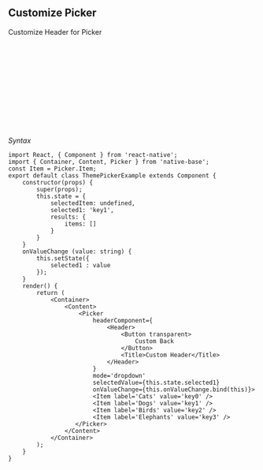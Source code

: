 ## Customize Picker

Customize Header for Picker
<br />


<table>
  <thead>
    <tr style="border-style: hidden">
      <th style="border-style: hidden"><div style="background: url(https://docs.nativebase.io/docs/assets/iphone.png) no-repeat; padding: 63px 20px 100px 18px; width: 292px"><img src="{{('https://docs.nativebase.io/docs/assets/ios/guide/theme-picker.gif')}}" alt="" /></div></th>
    </tr>
  </thead>
</table>

*Syntax*

<pre class="line-numbers"><code class="language-jsx">import React, { Component } from 'react-native';
import { Container, Content, Picker } from 'native-base';
const Item = Picker.Item;
export default class ThemePickerExample extends Component {
    constructor(props) {
        super(props);
        this.state = {
            selectedItem: undefined,
            selected1: 'key1',
            results: {
                items: []
            }
        }
    }
    onValueChange (value: string) {
        this.setState({
            selected1 : value
        });
    }
    render() {
        return (
            &lt;Container>
                &lt;Content>
                    &lt;Picker
                        headerComponent={
                            &lt;Header>
                                &lt;Button transparent>
                                    Custom Back
                                &lt;/Button>
                                &lt;Title>Custom Header&lt;/Title>
                            &lt;/Header>
                        }
                        mode='dropdown'
                        selectedValue={this.state.selected1}
                        onValueChange={this.onValueChange.bind(this)}>
                        &lt;Item label='Cats' value='key0' />
                        &lt;Item label='Dogs' value='key1' />
                        &lt;Item label='Birds' value='key2' />
                        &lt;Item label='Elephants' value='key3' />
                   &lt;/Picker>
                &lt;/Content>
            &lt;/Container>
        );
    }
}</code></pre>
